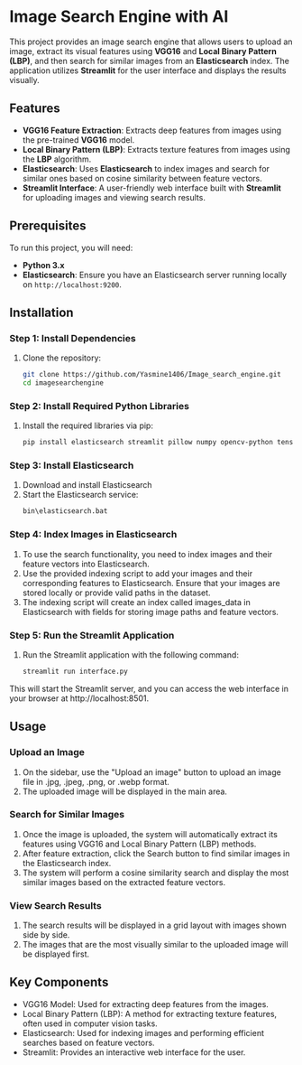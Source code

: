 # Image Search Engine with AI

This project provides an image search engine that allows users to upload an image, extract its visual features using **VGG16** and **Local Binary Pattern (LBP)**, and then search for similar images from an **Elasticsearch** index. The application utilizes **Streamlit** for the user interface and displays the results visually.

## Features

- **VGG16 Feature Extraction**: Extracts deep features from images using the pre-trained **VGG16** model.
- **Local Binary Pattern (LBP)**: Extracts texture features from images using the **LBP** algorithm.
- **Elasticsearch**: Uses **Elasticsearch** to index images and search for similar ones based on cosine similarity between feature vectors.
- **Streamlit Interface**: A user-friendly web interface built with **Streamlit** for uploading images and viewing search results.

## Prerequisites

To run this project, you will need:

- **Python 3.x**
- **Elasticsearch**: Ensure you have an Elasticsearch server running locally on `http://localhost:9200`.

## Installation

### Step 1: Install Dependencies

1. Clone the repository:
   ```bash
   git clone https://github.com/Yasmine1406/Image_search_engine.git
   cd imagesearchengine
   
### Step 2: Install Required Python Libraries

1. Install the required libraries via pip:
   ```bash
   pip install elasticsearch streamlit pillow numpy opencv-python tensorflow scikit-image
   
### Step 3: Install Elasticsearch

1. Download and install Elasticsearch
2. Start the Elasticsearch service:
   ```bash
   bin\elasticsearch.bat

### Step 4: Index Images in Elasticsearch

1. To use the search functionality, you need to index images and their feature vectors into Elasticsearch.
2. Use the provided indexing script to add your images and their corresponding features to Elasticsearch. Ensure that your images are stored locally or provide valid paths in the dataset.
3. The indexing script will create an index called images_data in Elasticsearch with fields for storing image paths and feature vectors.

### Step 5: Run the Streamlit Application

1. Run the Streamlit application with the following command:
   ```bash
   streamlit run interface.py

This will start the Streamlit server, and you can access the web interface in your browser at http://localhost:8501.

## Usage

### Upload an Image

1. On the sidebar, use the "Upload an image" button to upload an image file in .jpg, .jpeg, .png, or .webp format.
2. The uploaded image will be displayed in the main area.

### Search for Similar Images

1. Once the image is uploaded, the system will automatically extract its features using VGG16 and Local Binary Pattern (LBP) methods.
2. After feature extraction, click the Search button to find similar images in the Elasticsearch index.
3. The system will perform a cosine similarity search and display the most similar images based on the extracted feature vectors.

### View Search Results
1. The search results will be displayed in a grid layout with images shown side by side.
2. The images that are the most visually similar to the uploaded image will be displayed first.

## Key Components

* VGG16 Model: Used for extracting deep features from the images.
* Local Binary Pattern (LBP): A method for extracting texture features, often used in computer vision tasks.
* Elasticsearch: Used for indexing images and performing efficient searches based on feature vectors.
* Streamlit: Provides an interactive web interface for the user.
